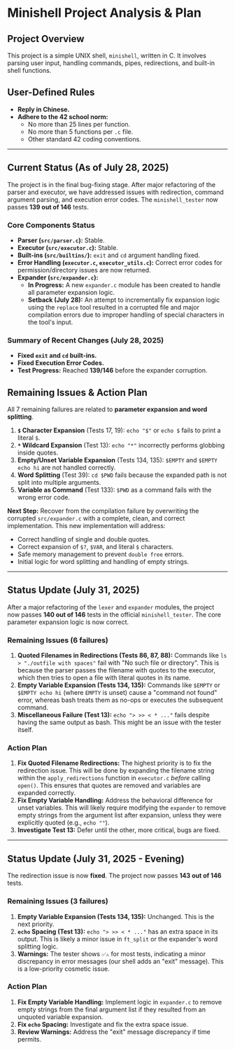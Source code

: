 # Minishell Project Analysis & Plan

## Project Overview
This project is a simple UNIX shell, `minishell`, written in C. It involves parsing user input, handling commands, pipes, redirections, and built-in shell functions.

## User-Defined Rules
- **Reply in Chinese.**
- **Adhere to the 42 school norm:**
    - No more than 25 lines per function.
    - No more than 5 functions per `.c` file.
    - Other standard 42 coding conventions.

---
## Current Status (As of July 28, 2025)

The project is in the final bug-fixing stage. After major refactoring of the parser and executor, we have addressed issues with redirection, command argument parsing, and execution error codes. The `minishell_tester` now passes **139 out of 146** tests.

### Core Components Status
- **Parser (`src/parser.c`):** Stable.
- **Executor (`src/executor.c`):** Stable.
- **Built-ins (`src/builtins/`):** `exit` and `cd` argument handling fixed.
- **Error Handling (`executor.c`, `executor_utils.c`):** Correct error codes for permission/directory issues are now returned.
- **Expander (`src/expander.c`):**
    - **In Progress:** A new `expander.c` module has been created to handle all parameter expansion logic.
    - **Setback (July 28):** An attempt to incrementally fix expansion logic using the `replace` tool resulted in a corrupted file and major compilation errors due to improper handling of special characters in the tool's input.

### Summary of Recent Changes (July 28, 2025)
- **Fixed `exit` and `cd` built-ins.**
- **Fixed Execution Error Codes.**
- **Test Progress:** Reached **139/146** before the expander corruption.

## Remaining Issues & Action Plan

All 7 remaining failures are related to **parameter expansion and word splitting**.

1.  **`$` Character Expansion** (Tests 17, 19): `echo "$"` or `echo $` fails to print a literal `$`.
2.  **`*` Wildcard Expansion** (Test 13): `echo "*"` incorrectly performs globbing inside quotes.
3.  **Empty/Unset Variable Expansion** (Tests 134, 135): `$EMPTY` and `$EMPTY echo hi` are not handled correctly.
4.  **Word Splitting** (Test 39): `cd $PWD` fails because the expanded path is not split into multiple arguments.
5.  **Variable as Command** (Test 133): `$PWD` as a command fails with the wrong error code.

**Next Step:** Recover from the compilation failure by overwriting the corrupted `src/expander.c` with a complete, clean, and correct implementation. This new implementation will address:
-   Correct handling of single and double quotes.
-   Correct expansion of `$?`, `$VAR`, and literal `$` characters.
-   Safe memory management to prevent `double free` errors.
-   Initial logic for word splitting and handling of empty strings.

---
## Status Update (July 31, 2025)

After a major refactoring of the `lexer` and `expander` modules, the project now passes **140 out of 146** tests in the official `minishell_tester`. The core parameter expansion logic is now correct.

### Remaining Issues (6 failures)
1.  **Quoted Filenames in Redirections (Tests 86, 87, 88):** Commands like `ls > "./outfile with spaces"` fail with "No such file or directory". This is because the parser passes the filename with quotes to the executor, which then tries to open a file with literal quotes in its name.
2.  **Empty Variable Expansion (Tests 134, 135):** Commands like `$EMPTY` or `$EMPTY echo hi` (where `EMPTY` is unset) cause a "command not found" error, whereas bash treats them as no-ops or executes the subsequent command.
3.  **Miscellaneous Failure (Test 13):** `echo "> >> < * ..."` fails despite having the same output as bash. This might be an issue with the tester itself.

### Action Plan
1.  **Fix Quoted Filename Redirections:** The highest priority is to fix the redirection issue. This will be done by expanding the filename string within the `apply_redirections` function in `executor.c` *before* calling `open()`. This ensures that quotes are removed and variables are expanded correctly.
2.  **Fix Empty Variable Handling:** Address the behavioral difference for unset variables. This will likely require modifying the `expander` to remove empty strings from the argument list after expansion, unless they were explicitly quoted (e.g., `echo ""`).
3.  **Investigate Test 13:** Defer until the other, more critical, bugs are fixed.

---
## Status Update (July 31, 2025 - Evening)

The redirection issue is now **fixed**. The project now passes **143 out of 146** tests.

### Remaining Issues (3 failures)
1.  **Empty Variable Expansion (Tests 134, 135):** Unchanged. This is the next priority.
2.  **`echo` Spacing (Test 13):** `echo "> >> < * ..."` has an extra space in its output. This is likely a minor issue in `ft_split` or the expander's word splitting logic.
3.  **Warnings:** The tester shows `✅⚠️` for most tests, indicating a minor discrepancy in error messages (our shell adds an "exit" message). This is a low-priority cosmetic issue.

### Action Plan
1.  **Fix Empty Variable Handling:** Implement logic in `expander.c` to remove empty strings from the final argument list if they resulted from an unquoted variable expansion.
2.  **Fix `echo` Spacing:** Investigate and fix the extra space issue.
3.  **Review Warnings:** Address the "exit" message discrepancy if time permits.